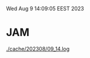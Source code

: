 Wed Aug  9 14:09:05 EEST 2023
# JAM
<a href='./cache/202308/09_14.log'>./cache/202308/09_14.log</a>

